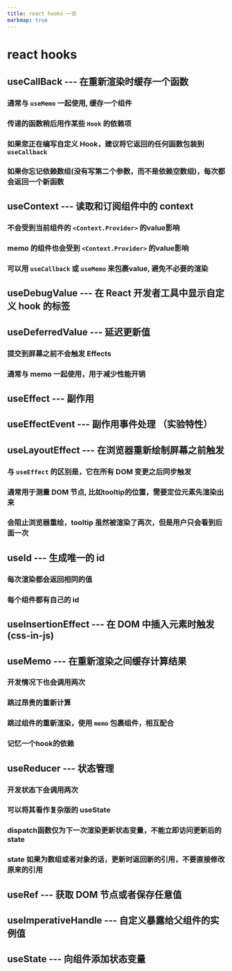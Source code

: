 ```yaml
---
title: react hooks 一览
markmap: true
---
```


# react hooks

## useCallBack --- 在重新渲染时缓存一个函数

### 通常与 `useMemo` 一起使用, 缓存一个组件

### 传递的函数稍后用作某些 `Hook` 的依赖项

### 如果您正在编写自定义 Hook，建议将它返回的任何函数包装到 `useCallback`

### 如果你忘记依赖数组(没有写第二个参数，而不是依赖空数组)，每次都会返回一个新函数

## useContext --- 读取和订阅组件中的 context

### 不会受到当前组件的 `<Context.Provider>` 的value影响

### memo 的组件也会受到 `<Context.Provider>` 的value影响

### 可以用 `useCallback` 或 `useMemo` 来包裹value, 避免不必要的渲染

## useDebugValue --- 在 React 开发者工具中显示自定义 hook 的标签

## useDeferredValue --- 延迟更新值

### 提交到屏幕之前不会触发 Effects

### 通常与 memo 一起使用，用于减少性能开销

## useEffect --- 副作用

## useEffectEvent --- 副作用事件处理 （实验特性）

## useLayoutEffect --- 在浏览器重新绘制屏幕之前触发

### 与 `useEffect` 的区别是，它在所有 DOM 变更之后同步触发

### 通常用于测量 DOM 节点, 比如tooltip的位置，需要定位元素先渲染出来

### 会阻止浏览器重绘，tooltip 虽然被渲染了两次，但是用户只会看到后面一次

## useId --- 生成唯一的 id

### 每次渲染都会返回相同的值

### 每个组件都有自己的 id

## useInsertionEffect --- 在 DOM 中插入元素时触发(css-in-js)

## useMemo --- 在重新渲染之间缓存计算结果

### 开发情况下也会调用两次

### 跳过昂贵的重新计算

### 跳过组件的重新渲染，使用 `memo` 包裹组件，相互配合

### 记忆一个hook的依赖

## useReducer --- 状态管理

### 开发状态下会调用两次

### 可以将其看作复杂版的 useState

### dispatch函数仅为下一次渲染更新状态变量，不能立即访问更新后的state

### state 如果为数组或者对象的话，更新时返回新的引用，不要直接修改原来的引用

## useRef --- 获取 DOM 节点或者保存任意值

## useImperativeHandle --- 自定义暴露给父组件的实例值

## useState --- 向组件添加状态变量

